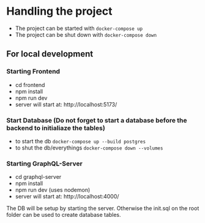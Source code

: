 # Handling the project
* The project can be started with `docker-compose up`
* The project can be shut down with `docker-compose down`

## For local development
### Starting Frontend
* cd frontend
* npm install
* npm run dev
* server will start at: http://localhost:5173/

### Start Database (Do not forget to start a database before the backend to initialiaze the tables)
* to start the db `docker-compose up --build postgres`
* to shut the db/everythings `docker-compose down --volumes`

### Starting GraphQL-Server
* cd graphql-server
* npm install
* npm run dev (uses nodemon)
* server will start at: http://localhost:4000/

The DB will be setup by starting the server. Otherwise the init.sql on the root folder can be used to create database tables.